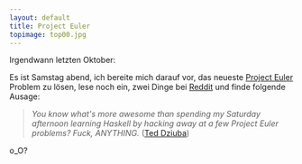 ```yaml
---
layout: default
title: Project Euler
topimage: top00.jpg
---
```


Irgendwann letzten Oktober:

Es ist Samstag abend, ich bereite mich darauf vor, das neueste [Project Euler](http://projecteuler.net/) Problem zu lösen, lese noch ein, zwei Dinge bei [Reddit](http://www.reddit.com/) und finde folgende Ausage:

> *You know what's more awesome than spending my Saturday afternoon learning Haskell by hacking away at a few Project Euler problems? Fuck, ANYTHING.*
> ([Ted Dziuba](http://teddziuba.com))

o_O?
